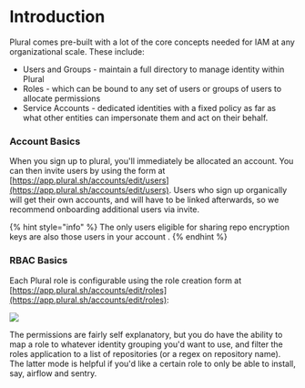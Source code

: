 # Introduction

Plural comes pre-built with a lot of the core concepts needed for IAM at any organizational scale. These include:

* Users and Groups - maintain a full directory to manage identity within Plural
* Roles - which can be bound to any set of users or groups of users to allocate permissions
* Service Accounts - dedicated identities with a fixed policy as far as what other entities can impersonate them and act on their behalf.

### Account Basics

When you sign up to plural, you'll immediately be allocated an account. You can then invite users by using the form at [https://app.plural.sh/accounts/edit/users](https://app.plural.sh/accounts/edit/users). Users who sign up organically will get their own accounts, and will have to be linked afterwards, so we recommend onboarding additional users via invite.

{% hint style="info" %}
The only users eligible for sharing repo encryption keys are also those users in your account .
{% endhint %}

### RBAC Basics

Each Plural role is configurable using the role creation form at [https://app.plural.sh/accounts/edit/roles](https://app.plural.sh/accounts/edit/roles):

![](../../reference/.gitbook/assets/Screen%20Shot%202021-07-23%20at%205.47.19%20PM.png)

The permissions are fairly self explanatory, but you do have the ability to map a role to whatever identity grouping you'd want to use, and filter the roles application to a list of repositories (or a regex on repository name). The latter mode is helpful if you'd like a certain role to only be able to install, say, airflow and sentry.
